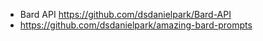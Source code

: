 - Bard API https://github.com/dsdanielpark/Bard-API
- https://github.com/dsdanielpark/amazing-bard-prompts